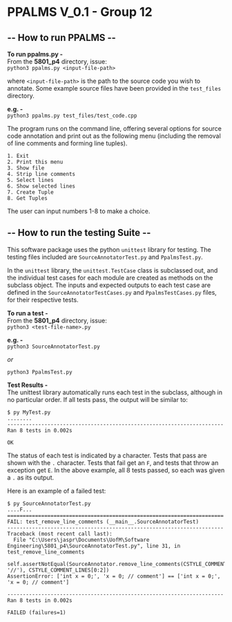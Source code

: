 # PPALMS V_0.1 - Group 12
## -- How to run PPALMS --
**To run ppalms.py -**  
From the **5801_p4** directory, issue:  
`python3 ppalms.py <input-file-path>`  

where `<input-file-path>` is the path to the source code you wish to annotate. Some example source files have been provided in the `test_files` directory.  

**e.g. -**  
`python3 ppalms.py test_files/test_code.cpp`  

The program runs on the command line, offering several options for source code annotation and print out as the following menu (including the removal of line comments and forming line tuples).
```
1. Exit
2. Print this menu
3. Show file
4. Strip line comments
5. Select lines
6. Show selected lines
7. Create Tuple
8. Get Tuples
```
The user can input numbers 1-8 to make a choice.

## -- How to run the testing Suite --  
This software package uses the python `unittest` library for testing. The testing files included are `SourceAnnotatorTest.py` and `PpalmsTest.py`.  

In the `unittest` library, the `unittest.TestCase` class is subclassed out, and the individual test cases for each module are created as methods on the subclass object. The inputs and expected outputs to each test case are defined in the `SourceAnnotatorTestCases.py` and `PpalmsTestCases.py` files, for their respective tests.

**To run a test -**  
From the **5801_p4** directory, issue:  
`python3 <test-file-name>.py`  

**e.g. -**  
`python3 SourceAnnotatorTest.py`  

_or_  

`python3 PpalmsTest.py`  

**Test Results -**  
The unittest library automatically runs each test in the subclass, although in no particular order. If all tests pass, the output will be similar to:  
```
$ py MyTest.py
........
----------------------------------------------------------------------
Ran 8 tests in 0.002s

OK
```

The status of each test is indicated by a character. Tests that pass are shown with the `.` character. Tests that fail get an `F`, and tests that throw an exception get `E`. In the above example, all 8 tests passed, so each was given a `.` as its output.  

Here is an example of a failed test:  
```
$ py SourceAnnotatorTest.py
....F...
======================================================================
FAIL: test_remove_line_comments (__main__.SourceAnnotatorTest)
----------------------------------------------------------------------
Traceback (most recent call last):
  File "C:\Users\jaspr\Documents\UofM\Software Engineering\5801_p4\SourceAnnotatorTest.py", line 31, in test_remove_line_comments
    self.assertNotEqual(SourceAnnotator.remove_line_comments(CSTYLE_COMMENT_LINES, '//'), CSTYLE_COMMENT_LINES[0:2])
AssertionError: ['int x = 0;', 'x = 0; // comment'] == ['int x = 0;', 'x = 0; // comment']

----------------------------------------------------------------------
Ran 8 tests in 0.002s

FAILED (failures=1)
```
